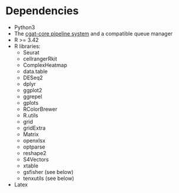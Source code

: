 # Dependencies

* Python3
* The [cgat-core pipeline system](https://github.com/cgat-developers/cgat-core/) and a compatible queue manager
* R >= 3.42
* R libraries:
  * Seurat
  * cellrangerRkit
  * ComplexHeatmap
  * data.table
  * DESeq2
  * dplyr
  * ggplot2
  * ggrepel
  * gplots
  * RColorBrewer
  * R.utils
  * grid
  * gridExtra
  * Matrix
  * openxlsx
  * optparse
  * reshape2
  * S4Vectors
  * xtable
  * gsfisher (see below)
  * tenxutils (see below)
* Latex
